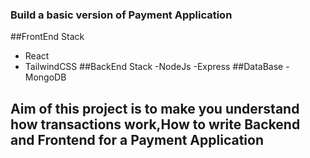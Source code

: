 
### Build a basic version of Payment Application
##FrontEnd Stack
- React
- TailwindCSS
##BackEnd Stack
-NodeJs
-Express
##DataBase
-MongoDB

## Aim of this project is to make you understand how transactions work,How to write Backend and Frontend for a Payment Application

